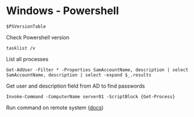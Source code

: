 # Windows - Powershell

```$PSVersionTable```

Check Powershell version

```tasklist /v```

List all processes

``` Get-AdUser -Filter * -Properties SamAccountName, description | select SamAccountName, description | select -expand $_.results ```

Get user and description field from AD to find passwords

```Invoke-Command -ComputerName server01 -ScriptBlock {Get-Process}```

Run command on remote system ([docs](https://docs.microsoft.com/en-us/powershell/module/microsoft.powershell.core/invoke-command?view=powershell-6))
